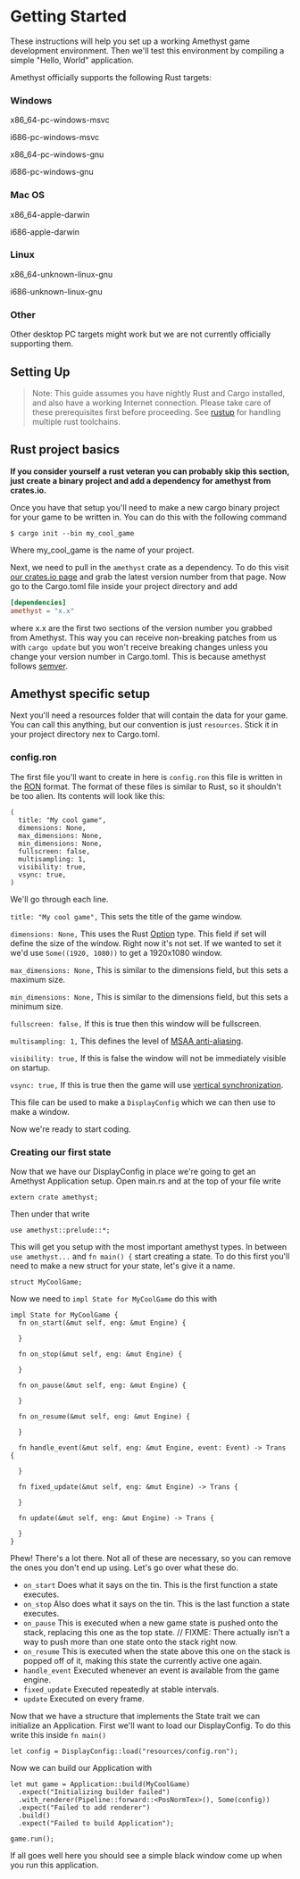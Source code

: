 # Getting Started

These instructions will help you set up a working Amethyst game development
environment. Then we'll test this environment by compiling a simple "Hello,
World" application.

Amethyst officially supports the following Rust targets:

### Windows
x86_64-pc-windows-msvc

i686-pc-windows-msvc

x86_64-pc-windows-gnu

i686-pc-windows-gnu

### Mac OS
x86_64-apple-darwin

i686-apple-darwin

### Linux
x86_64-unknown-linux-gnu

i686-unknown-linux-gnu

### Other

Other desktop PC targets might work but we are not currently officially
supporting them.


## Setting Up

> Note: This guide assumes you have nightly Rust and Cargo installed, and also
> have a working Internet connection.
> Please take care of these prerequisites first before proceeding.
> See [rustup][ru] for handling multiple rust toolchains.

[ru]: https://www.rustup.rs/

## Rust project basics

**If you consider yourself a rust veteran you can probably skip this section,
just create a binary project and add a dependency for amethyst from crates.io.**

Once you have that setup you'll need to make a new cargo binary project for your
game to be written in.  You can do this with the following command

```
$ cargo init --bin my_cool_game
```

Where my_cool_game is the name of your project.

Next, we need to pull in the `amethyst` crate as a dependency. To do this visit
[our crates.io page](https://crates.io/crates/amethyst) and grab the latest version number from that
page.  Now go to the Cargo.toml file inside your project directory and add

```toml
[dependencies]
amethyst = "x.x"
```

where x.x are the first two sections of the version number you grabbed from
Amethyst.  This way you can receive non-breaking patches from us with
`cargo update` but you won't receive breaking changes unless you change your
version number in Cargo.toml.
This is because amethyst follows [semver](http://semver.org/spec/v2.0.0.html).

## Amethyst specific setup

Next you'll need a resources folder that will contain the data for your game.
You can call this anything, but our convention is just `resources`.  Stick it in
your project directory nex to Cargo.toml.

### config.ron

  The first file you'll want to create in here is `config.ron` this file is
written in the [RON](https://github.com/ron-rs/ron) format.  The format
of these files is similar to Rust, so it shouldn't be too alien.
Its contents will look like this:

```
(
  title: "My cool game",
  dimensions: None,
  max_dimensions: None,
  min_dimensions: None,
  fullscreen: false,
  multisampling: 1,
  visibility: true,
  vsync: true,
)
```

We'll go through each line.

`title: "My cool game",` This sets the title of the game window.

`dimensions: None,` This uses the Rust [Option](https://doc.rust-lang.org/std/option/enum.Option.html)
type. This field if set will define the size of the window. Right now it's not
 set. If we wanted to set it we'd use `Some((1920, 1080))` to get a 1920x1080
 window.

`max_dimensions: None,` This is similar to the dimensions field, but this sets a
maximum size.

`min_dimensions: None,` This is similar to the dimensions field, but this sets a
minimum size.

`fullscreen: false,` If this is true then this window will be fullscreen.

`multisampling: 1,` This defines the level of [MSAA anti-aliasing](https://en.wikipedia.org/wiki/Multisample_anti-aliasing).

`visibility: true,` If this is false the window will not be immediately visible
on startup.

`vsync: true,` If this is true then the game will use [vertical synchronization](https://en.wikipedia.org/wiki/Screen_tearing#V-sync).

This file can be used to make a `DisplayConfig` which we can then use to make a
window.

Now we're ready to start coding.

### Creating our first state

  Now that we have our DisplayConfig in place we're going to get an
Amethyst Application setup.  Open main.rs and at the top of your file
write

```rust,ignore
extern crate amethyst;
```

Then under that write

```rust,ignore
use amethyst::prelude::*;
```

This will get you setup with the most important amethyst types.
In between `use amethyst...` and `fn main() {` start creating a state.
To do this first you'll need to make a new struct for your state, let's
give it a name.

```rust,ignore
struct MyCoolGame;
```

Now we need to `impl State for MyCoolGame` do this with

```rust,ignore
impl State for MyCoolGame {
  fn on_start(&mut self, eng: &mut Engine) {

  }

  fn on_stop(&mut self, eng: &mut Engine) {

  }

  fn on_pause(&mut self, eng: &mut Engine) {

  }

  fn on_resume(&mut self, eng: &mut Engine) {

  }

  fn handle_event(&mut self, eng: &mut Engine, event: Event) -> Trans {

  }

  fn fixed_update(&mut self, eng: &mut Engine) -> Trans {

  }

  fn update(&mut self, eng: &mut Engine) -> Trans {

  }
}
```

Phew!  There's a lot there.  Not all of these are necessary, so you can
remove the ones you don't end up using.  Let's go over what these do.

- `on_start` Does what it says on the tin.  This is the first function a
  state executes.
- `on_stop` Also does what it says on the tin.  This is the last
  function a state executes.
- `on_pause` This is executed when a new game state is pushed onto the
  stack, replacing this one as the top state.
  // FIXME: There actually isn't a way to push more than one state onto the
stack right now.
- `on_resume` This is executed when the state above this one on the
  stack is popped off of it, making this state the currently active one
again.
- `handle_event` Executed whenever an event is available from the game
  engine.
- `fixed_update` Executed repeatedly at stable intervals.
- `update` Executed on every frame.

Now that we have a structure that implements the State trait we can
initialize an Application.  First we'll want to load our DisplayConfig.
To do this write this inside `fn main()`

```rust,ignore
let config = DisplayConfig::load("resources/config.ron");
```

Now we can build our Application with

```rust,ignore
let mut game = Application::build(MyCoolGame)
  .expect("Initializing builder failed")
  .with_renderer(Pipeline::forward::<PosNormTex>(), Some(config))
  .expect("Failed to add renderer")
  .build()
  .expect("Failed to build Application");

game.run();
```

If all goes well here you should see a simple black window come up when
you run this application.
